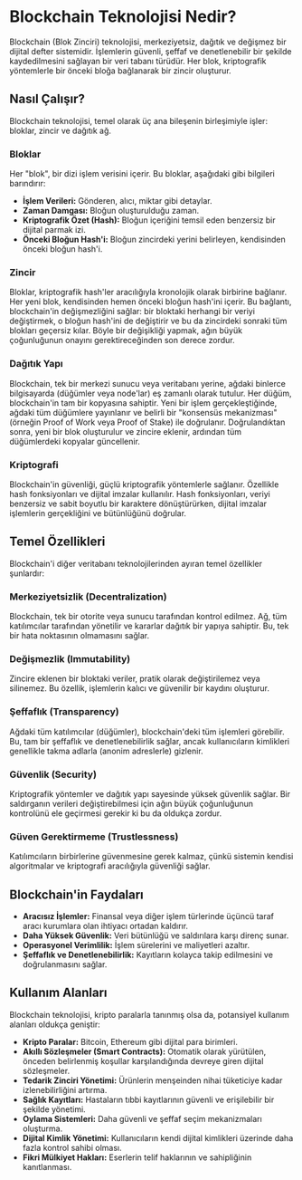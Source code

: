 # Blockchain Teknolojisi Nedir?

Blockchain (Blok Zinciri) teknolojisi, merkeziyetsiz, dağıtık ve değişmez bir dijital defter sistemidir. İşlemlerin güvenli, şeffaf ve denetlenebilir bir şekilde kaydedilmesini sağlayan bir veri tabanı türüdür. Her blok, kriptografik yöntemlerle bir önceki bloğa bağlanarak bir zincir oluşturur.

## Nasıl Çalışır?

Blockchain teknolojisi, temel olarak üç ana bileşenin birleşimiyle işler: bloklar, zincir ve dağıtık ağ.

### Bloklar

Her "blok", bir dizi işlem verisini içerir. Bu bloklar, aşağıdaki gibi bilgileri barındırır:

*   **İşlem Verileri:** Gönderen, alıcı, miktar gibi detaylar.
*   **Zaman Damgası:** Bloğun oluşturulduğu zaman.
*   **Kriptografik Özet (Hash):** Bloğun içeriğini temsil eden benzersiz bir dijital parmak izi.
*   **Önceki Bloğun Hash'i:** Bloğun zincirdeki yerini belirleyen, kendisinden önceki bloğun hash'i.

### Zincir

Bloklar, kriptografik hash'ler aracılığıyla kronolojik olarak birbirine bağlanır. Her yeni blok, kendisinden hemen önceki bloğun hash'ini içerir. Bu bağlantı, blockchain'in değişmezliğini sağlar: bir bloktaki herhangi bir veriyi değiştirmek, o bloğun hash'ini de değiştirir ve bu da zincirdeki sonraki tüm blokları geçersiz kılar. Böyle bir değişikliği yapmak, ağın büyük çoğunluğunun onayını gerektireceğinden son derece zordur.

### Dağıtık Yapı

Blockchain, tek bir merkezi sunucu veya veritabanı yerine, ağdaki binlerce bilgisayarda (düğümler veya node'lar) eş zamanlı olarak tutulur. Her düğüm, blockchain'in tam bir kopyasına sahiptir. Yeni bir işlem gerçekleştiğinde, ağdaki tüm düğümlere yayınlanır ve belirli bir "konsensüs mekanizması" (örneğin Proof of Work veya Proof of Stake) ile doğrulanır. Doğrulandıktan sonra, yeni bir blok oluşturulur ve zincire eklenir, ardından tüm düğümlerdeki kopyalar güncellenir.

### Kriptografi

Blockchain'in güvenliği, güçlü kriptografik yöntemlerle sağlanır. Özellikle hash fonksiyonları ve dijital imzalar kullanılır. Hash fonksiyonları, veriyi benzersiz ve sabit boyutlu bir karaktere dönüştürürken, dijital imzalar işlemlerin gerçekliğini ve bütünlüğünü doğrular.

## Temel Özellikleri

Blockchain'i diğer veritabanı teknolojilerinden ayıran temel özellikler şunlardır:

### Merkeziyetsizlik (Decentralization)

Blockchain, tek bir otorite veya sunucu tarafından kontrol edilmez. Ağ, tüm katılımcılar tarafından yönetilir ve kararlar dağıtık bir yapıya sahiptir. Bu, tek bir hata noktasının olmamasını sağlar.

### Değişmezlik (Immutability)

Zincire eklenen bir bloktaki veriler, pratik olarak değiştirilemez veya silinemez. Bu özellik, işlemlerin kalıcı ve güvenilir bir kaydını oluşturur.

### Şeffaflık (Transparency)

Ağdaki tüm katılımcılar (düğümler), blockchain'deki tüm işlemleri görebilir. Bu, tam bir şeffaflık ve denetlenebilirlik sağlar, ancak kullanıcıların kimlikleri genellikle takma adlarla (anonim adreslerle) gizlenir.

### Güvenlik (Security)

Kriptografik yöntemler ve dağıtık yapı sayesinde yüksek güvenlik sağlar. Bir saldırganın verileri değiştirebilmesi için ağın büyük çoğunluğunun kontrolünü ele geçirmesi gerekir ki bu da oldukça zordur.

### Güven Gerektirmeme (Trustlessness)

Katılımcıların birbirlerine güvenmesine gerek kalmaz, çünkü sistemin kendisi algoritmalar ve kriptografi aracılığıyla güvenliği sağlar.

## Blockchain'in Faydaları

*   **Aracısız İşlemler:** Finansal veya diğer işlem türlerinde üçüncü taraf aracı kurumlara olan ihtiyacı ortadan kaldırır.
*   **Daha Yüksek Güvenlik:** Veri bütünlüğü ve saldırılara karşı direnç sunar.
*   **Operasyonel Verimlilik:** İşlem sürelerini ve maliyetleri azaltır.
*   **Şeffaflık ve Denetlenebilirlik:** Kayıtların kolayca takip edilmesini ve doğrulanmasını sağlar.

## Kullanım Alanları

Blockchain teknolojisi, kripto paralarla tanınmış olsa da, potansiyel kullanım alanları oldukça geniştir:

*   **Kripto Paralar:** Bitcoin, Ethereum gibi dijital para birimleri.
*   **Akıllı Sözleşmeler (Smart Contracts):** Otomatik olarak yürütülen, önceden belirlenmiş koşullar karşılandığında devreye giren dijital sözleşmeler.
*   **Tedarik Zinciri Yönetimi:** Ürünlerin menşeinden nihai tüketiciye kadar izlenebilirliğini artırma.
*   **Sağlık Kayıtları:** Hastaların tıbbi kayıtlarının güvenli ve erişilebilir bir şekilde yönetimi.
*   **Oylama Sistemleri:** Daha güvenli ve şeffaf seçim mekanizmaları oluşturma.
*   **Dijital Kimlik Yönetimi:** Kullanıcıların kendi dijital kimlikleri üzerinde daha fazla kontrol sahibi olması.
*   **Fikri Mülkiyet Hakları:** Eserlerin telif haklarının ve sahipliğinin kanıtlanması.